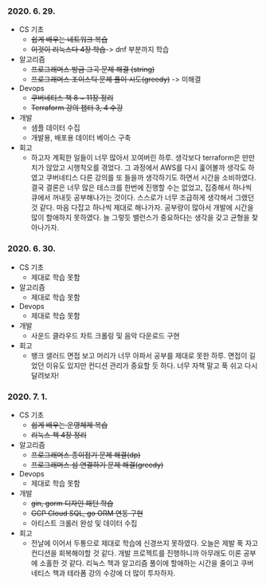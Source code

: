 ### 2020. 6. 29.
- CS 기초
    - ~~쉽게 배우는 네트워크 복습~~
    - ~~이것이 리눅스다 4장 학습~~-> dnf 부분까지 학습
- 알고리즘
    - ~~프로그래머스 방금 그곡 문제 해결 (string)~~
    - ~~프로그래머스 조이스틱 문제 풀이 시도(greedy)~~ -> 미해결
- Devops
    - ~~쿠버네티스 책 8 ~ 11장 정리~~
    - ~~Terraform 강의 챕터 3, 4 수강~~
- 개발
    - 샘플 데이터 수집
    - 개발용, 배포용 데이터 베이스 구축
- 회고
    - 하고자 계획한 일들이 너무 많아서 꼬여버린 하루. 생각보다 terraform은 만만치가 않았고 시행착오를 겪었다. 그 과정에서 AWS를 다시 훑어볼까 생각도 하였고 쿠버네티스 다른 강의를 또 들을까 생각하기도 하면서 시간을 소비하였다. 결국 결론은 너무 많은 테스크를 한번에 진행할 수는 없었고, 집중해서 하나씩 큐에서 꺼내듯 공부해나가는 것이다. 스스로가 너무 조급하게 생각해서 그랬던것 같다. 마음 다잡고 하나씩 제대로 해나가자. 공부량이 많아서 개발에 시간을 많이 할애하지 못하였다. 늘 그렇듯 밸런스가 중요하다는 생각을 갖고 균형을 찾아나가자.

### 2020. 6. 30.
- CS 기초
    - 제대로 학습 못함
- 알고리즘
    - 제대로 학습 못함
- Devops
    - 제대로 학습 못함
- 개발
    - 사운드 클라우드 차트 크롤링 및 음악 다운로드 구현
- 회고
    - 뱅크 샐러드 면접 보고 머리가 너무 아파서 공부를 제대로 못한 하루. 면접이 길었던 이유도 있지만 컨디션 관리가 중요할 듯 하다. 너무 자책 말고 푹 쉬고 다시 달려보자!

### 2020. 7. 1.
- CS 기초
    - ~~쉽게 배우는 운영체제 복습~~
    - ~~리눅스 책 4장 정리~~
- 알고리즘
    - ~~프로그래머스 종이접기 문제 해결(dp)~~
    - ~~프로그래머스 섬 연결하기 문제 해결(greedy)~~
- Devops
    - 제대로 학습 못함
- 개발
    - ~~gin, gorm 디자인 패턴 학습~~
    - ~~GCP Cloud SQL, go ORM 연동 구현~~
    - 아티스트 크롤러 완성 및 데이터 수집
- 회고
    - 전날에 이어서 두통으로 제대로 학습에 신경쓰지 못하였다. 오늘은 제발 푹 자고 컨디션을 회복해야할 것 같다. 
    개발 프로젝트를 진행하니까 아무래도 이론 공부에 소홀한 것 같다. 리눅스 책과 알고리즘 풀이에 할애하는 시간을 줄이고 
    쿠버네티스 책과 테라폼 강의 수강에 더 많이 투자하자.
